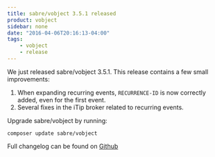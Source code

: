 ```yaml
---
title: sabre/vobject 3.5.1 released
product: vobject 
sidebar: none
date: "2016-04-06T20:16:13-04:00"
tags:
    - vobject 
    - release
---
```


We just released sabre/vobject 3.5.1. This release contains a few small
improvements:

1. When expanding recurring events, `RECURRENCE-ID` is now correctly added,
   even for the first event.
2. Several fixes in the iTip broker related to recurring events.

Upgrade sabre/vobject by running:

    composer update sabre/vobject

Full changelog can be found on [Github][1]

[1]: https://github.com/fruux/sabre-vobject/blob/3.5.1/ChangeLog.md
[2]: https://github.com/fruux/sabre-vobject/releases
